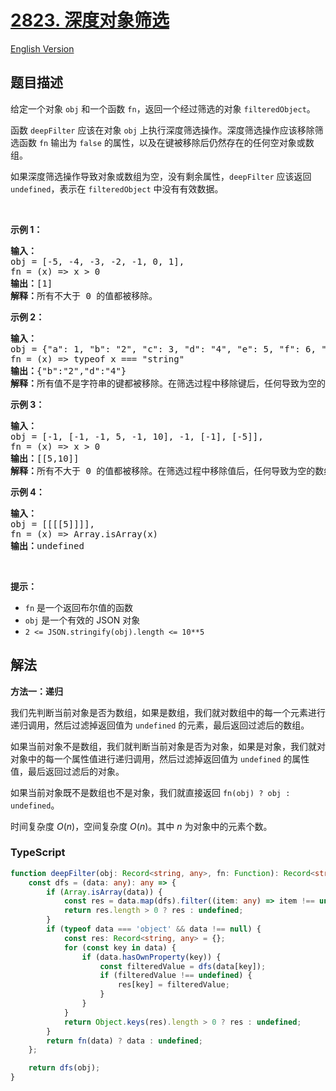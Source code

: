 # [2823. 深度对象筛选](https://leetcode.cn/problems/deep-object-filter)

[English Version](/solution/2800-2899/2823.Deep%20Object%20Filter/README_EN.md)

## 题目描述

<!-- 这里写题目描述 -->

<p>给定一个对象 <code>obj</code> 和一个函数 <code>fn</code>，返回一个经过筛选的对象 <code>filteredObject</code>。</p>

<p>函数 <code>deepFilter</code> 应该在对象 <code>obj</code> 上执行深度筛选操作。深度筛选操作应该移除筛选函数 <code>fn</code> 输出为 <code>false</code> 的属性，以及在键被移除后仍然存在的任何空对象或数组。</p>

<p>如果深度筛选操作导致对象或数组为空，没有剩余属性，<code>deepFilter</code> 应该返回 <code>undefined</code>，表示在 <code>filteredObject</code> 中没有有效数据。</p>

<p>&nbsp;</p>

<p><strong class="example">示例 1：</strong></p>

<pre>
<b>输入：</b>
obj = [-5, -4, -3, -2, -1, 0, 1], 
fn = (x) =&gt; x &gt; 0
<strong>输出：</strong>[1]
<b>解释：</b>所有不大于 0 的值都被移除。
</pre>

<p><strong class="example">示例 2：</strong></p>

<pre>
<b>输入：</b>
obj = {"a": 1, "b": "2", "c": 3, "d": "4", "e": 5, "f": 6, "g": {"a": 1}}, 
fn = (x) =&gt; typeof x === "string"
<b>输出：</b>{"b":"2","d":"4"}
<b>解释：</b>所有值不是字符串的键都被移除。在筛选过程中移除键后，任何导致为空的对象也被移除。</pre>

<p><strong class="example">示例 3：</strong></p>

<pre>
<b>输入：</b>
obj = [-1, [-1, -1, 5, -1, 10], -1, [-1], [-5]], 
fn = (x) =&gt; x &gt; 0
<b>输出：</b>[[5,10]]
<b>解释：</b>所有不大于 0 的值都被移除。在筛选过程中移除值后，任何导致为空的数组也被移除。</pre>

<p><strong class="example">示例 4：</strong></p>

<pre>
<b>输入：</b>
obj = [[[[5]]]], 
fn = (x) =&gt; Array.isArray(x)
<b>输出：</b>undefined
</pre>

<p>&nbsp;</p>

<p><strong>提示：</strong></p>

<ul>
	<li><code>fn</code> 是一个返回布尔值的函数</li>
	<li><code>obj</code> 是一个有效的 JSON 对象</li>
	<li><code>2 &lt;= JSON.stringify(obj).length &lt;= 10**5</code></li>
</ul>

## 解法

<!-- 这里可写通用的实现逻辑 -->

**方法一：递归**

我们先判断当前对象是否为数组，如果是数组，我们就对数组中的每一个元素进行递归调用，然后过滤掉返回值为 `undefined` 的元素，最后返回过滤后的数组。

如果当前对象不是数组，我们就判断当前对象是否为对象，如果是对象，我们就对对象中的每一个属性值进行递归调用，然后过滤掉返回值为 `undefined` 的属性值，最后返回过滤后的对象。

如果当前对象既不是数组也不是对象，我们就直接返回 `fn(obj) ? obj : undefined`。

时间复杂度 $O(n)$，空间复杂度 $O(n)$。其中 $n$ 为对象中的元素个数。

<!-- tabs:start -->

### **TypeScript**

<!-- 这里可写当前语言的特殊实现逻辑 -->

```ts
function deepFilter(obj: Record<string, any>, fn: Function): Record<string, any> | undefined {
    const dfs = (data: any): any => {
        if (Array.isArray(data)) {
            const res = data.map(dfs).filter((item: any) => item !== undefined);
            return res.length > 0 ? res : undefined;
        }
        if (typeof data === 'object' && data !== null) {
            const res: Record<string, any> = {};
            for (const key in data) {
                if (data.hasOwnProperty(key)) {
                    const filteredValue = dfs(data[key]);
                    if (filteredValue !== undefined) {
                        res[key] = filteredValue;
                    }
                }
            }
            return Object.keys(res).length > 0 ? res : undefined;
        }
        return fn(data) ? data : undefined;
    };

    return dfs(obj);
}
```

<!-- tabs:end -->
